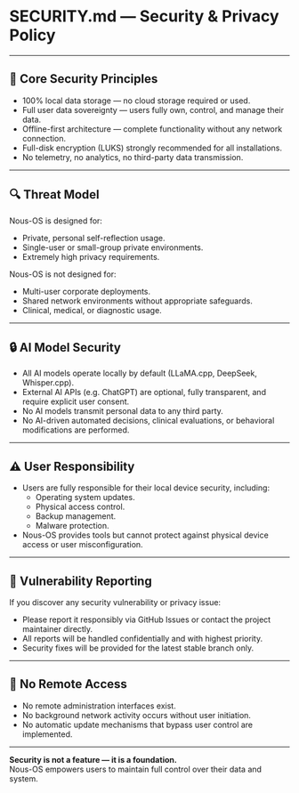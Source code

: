 # SECURITY.md — Security & Privacy Policy

---

## 🔐 Core Security Principles

- 100% local data storage — no cloud storage required or used.
- Full user data sovereignty — users fully own, control, and manage their data.
- Offline-first architecture — complete functionality without any network connection.
- Full-disk encryption (LUKS) strongly recommended for all installations.
- No telemetry, no analytics, no third-party data transmission.

---

## 🔍 Threat Model

Nous-OS is designed for:

- Private, personal self-reflection usage.
- Single-user or small-group private environments.
- Extremely high privacy requirements.

Nous-OS is not designed for:

- Multi-user corporate deployments.
- Shared network environments without appropriate safeguards.
- Clinical, medical, or diagnostic usage.

---

## 🔒 AI Model Security

- All AI models operate locally by default (LLaMA.cpp, DeepSeek, Whisper.cpp).
- External AI APIs (e.g. ChatGPT) are optional, fully transparent, and require explicit user consent.
- No AI models transmit personal data to any third party.
- No AI-driven automated decisions, clinical evaluations, or behavioral modifications are performed.

---

## ⚠ User Responsibility

- Users are fully responsible for their local device security, including:
  - Operating system updates.
  - Physical access control.
  - Backup management.
  - Malware protection.
- Nous-OS provides tools but cannot protect against physical device access or user misconfiguration.

---

## 🐞 Vulnerability Reporting

If you discover any security vulnerability or privacy issue:

- Please report it responsibly via GitHub Issues or contact the project maintainer directly.
- All reports will be handled confidentially and with highest priority.
- Security fixes will be provided for the latest stable branch only.

---

## 🔏 No Remote Access

- No remote administration interfaces exist.
- No background network activity occurs without user initiation.
- No automatic update mechanisms that bypass user control are implemented.

---

**Security is not a feature — it is a foundation.**  
Nous-OS empowers users to maintain full control over their data and system.

